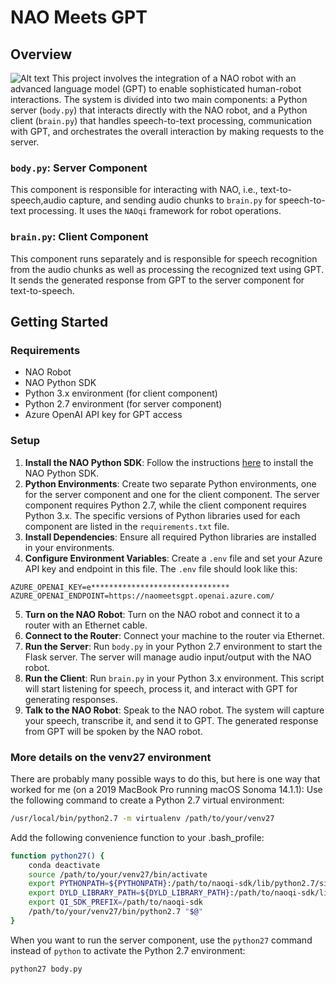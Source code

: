 # NAO Meets GPT

## Overview
![Alt text](image.png)
This project involves the integration of a NAO robot with an advanced language model (GPT) to enable sophisticated human-robot interactions. The system is divided into two main components: a Python server (`body.py`) that interacts directly with the NAO robot, and a Python client (`brain.py`) that handles speech-to-text processing, communication with GPT, and orchestrates the overall interaction by making requests to the server.

### `body.py`: Server Component
This component is responsible for interacting with NAO, i.e., text-to-speech,audio capture, and sending audio chunks to `brain.py` for speech-to-text processing. It uses the `NAOqi` framework for robot operations.

### `brain.py`: Client Component
This component runs separately and is responsible for speech recognition from the audio chunks as well as processing the recognized text using GPT. It sends the generated response from GPT to the server component for text-to-speech.

## Getting Started

### Requirements
- NAO Robot
- NAO Python SDK
- Python 3.x environment (for client component)
- Python 2.7 environment (for server component)
- Azure OpenAI API key for GPT access

### Setup
1. **Install the NAO Python SDK**: Follow the instructions [here](https://support.aldebaran.com/support/solutions/articles/80001017327-python-sdk-installation-guide) to install the NAO Python SDK.
2. **Python Environments**: Create two separate Python environments, one for the server component and one for the client component. The server component requires Python 2.7, while the client component requires Python 3.x. The specific versions of Python libraries used for each component are listed in the `requirements.txt` file.
3. **Install Dependencies**: Ensure all required Python libraries are installed in your environments.
4. **Configure Environment Variables**: Create a `.env` file and set your Azure API key and endpoint in this file. The `.env` file should look like this:
```
AZURE_OPENAI_KEY=e*******************************
AZURE_OPENAI_ENDPOINT=https://naomeetsgpt.openai.azure.com/
```
5. **Turn on the NAO Robot**: Turn on the NAO robot and connect it to a router with an Ethernet cable.
6. **Connect to the Router**: Connect your machine to the router via Ethernet.
7. **Run the Server**: Run `body.py` in your Python 2.7 environment to start the Flask server. The server will manage audio input/output with the NAO robot.
8. **Run the Client**: Run `brain.py` in your Python 3.x environment. This script will start listening for speech, process it, and interact with GPT for generating responses.
9. **Talk to the NAO Robot**: Speak to the NAO robot. The system will capture your speech, transcribe it, and send it to GPT. The generated response from GPT will be spoken by the NAO robot.


### More details on the venv27 environment
There are probably many possible ways to do this, but here is one way that worked for me (on a 2019 MacBook Pro running macOS Sonoma 14.1.1):
Use the following command to create a Python 2.7 virtual environment:
```bash
/usr/local/bin/python2.7 -m virtualenv /path/to/your/venv27
```
Add the following convenience function to your .bash_profile:
```bash
function python27() {
    conda deactivate
    source /path/to/your/venv27/bin/activate
    export PYTHONPATH=${PYTHONPATH}:/path/to/naoqi-sdk/lib/python2.7/site-packages
    export DYLD_LIBRARY_PATH=${DYLD_LIBRARY_PATH}:/path/to/naoqi-sdk/lib
    export QI_SDK_PREFIX=/path/to/naoqi-sdk
    /path/to/your/venv27/bin/python2.7 "$@"
}
```
When you want to run the server component, use the `python27` command instead of `python` to activate the Python 2.7 environment:
```bash
python27 body.py
```
